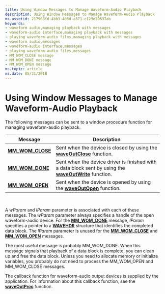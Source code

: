 ```yaml
---
title: Using Window Messages to Manage Waveform-Audio Playback
description: Using Window Messages to Manage Waveform-Audio Playback
ms.assetid: 217968fd-4bb3-405d-a371-c129e29637ab
keywords:
- waveform audio,managing playback with messages
- waveform-audio interface,managing playback with messages
- playing waveform-audio files,managing playback with messages
- waveform audio,messages
- waveform-audio interface,messages
- playing waveform-audio files,messages
- MM_WOM_CLOSE message
- MM_WOM_DONE message
- MM_WOM_OPEN message
ms.topic: article
ms.date: 05/31/2018
---
```


# Using Window Messages to Manage Waveform-Audio Playback

The following messages can be sent to a window procedure function for managing waveform-audio playback.



| Message                                | Description                                                                                                                |
|----------------------------------------|----------------------------------------------------------------------------------------------------------------------------|
| [**MM\_WOM\_CLOSE**](mm-wom-close.md) | Sent when the device is closed by using the [**waveOutClose**](https://msdn.microsoft.com/en-us/library/Dd743856(v=VS.85).aspx) function.                                 |
| [**MM\_WOM\_DONE**](mm-wom-done.md)   | Sent when the device driver is finished with a data block sent by using the [**waveOutWrite**](https://msdn.microsoft.com/en-us/library/Dd743876(v=VS.85).aspx) function. |
| [**MM\_WOM\_OPEN**](mm-wom-open.md)   | Sent when the device is opened by using the [**waveOutOpen**](https://msdn.microsoft.com/en-us/library/Dd743866(v=VS.85).aspx) function.                                   |



 

A *wParam* and *lParam* parameter is associated with each of these messages. The *wParam* parameter always specifies a handle of the open waveform-audio device. For the [**MM\_WOM\_DONE**](mm-wom-done.md) message, *lParam* specifies a pointer to a [**WAVEHDR**](https://msdn.microsoft.com/en-us/library/Dd743837(v=VS.85).aspx) structure that identifies the completed data block. The *lParam* parameter is unused for the [**MM\_WOM\_CLOSE**](mm-wom-close.md) and [**MM\_WOM\_OPEN**](mm-wom-open.md) messages.

The most useful message is probably MM\_WOM\_DONE. When this message signals that playback of a data block is complete, you can clean up and free the data block. Unless you need to allocate memory or initialize variables, you probably do not need to process the MM\_WOM\_OPEN and MM\_WOM\_CLOSE messages.

The callback function for waveform-audio output devices is supplied by the application. For information about this callback function, see the [**waveOutProc**](https://msdn.microsoft.com/en-us/library/Dd743869(v=VS.85).aspx) function.

 

 




